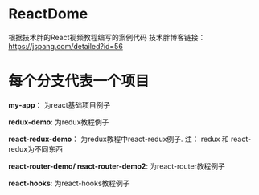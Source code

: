 # ReactDome

根据技术胖的React视频教程编写的案例代码
技术胖博客链接：https://jspang.com/detailed?id=56

# 每个分支代表一个项目
**my-app**： 为react基础项目例子

**redux-demo**: 为redux教程例子

**react-redux-demo**： 为redux教程中react-redux例子. 注： redux 和 react-redux为不同东西

**react-router-demo/ react-router-demo2**: 为react-router教程例子

**react-hooks**: 为react-hooks教程例子



